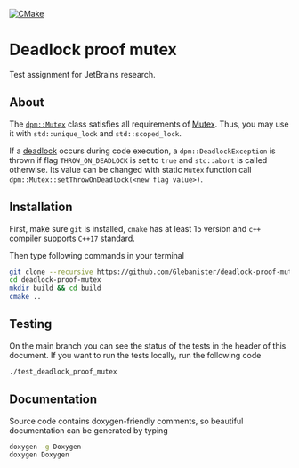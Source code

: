 [![CMake](https://github.com/Glebanister/deadlock-proof-mutex/actions/workflows/cmake.yml/badge.svg?branch=master)](https://github.com/Glebanister/deadlock-proof-mutex/actions/workflows/cmake.yml)

# Deadlock proof mutex

Test assignment for JetBrains research.

## About

The [`dpm::Mutex`](src/Mutex.hpp) class satisfies all requirements of
[Mutex](https://en.cppreference.com/w/cpp/named_req/Mutex).
Thus, you may use it with `std::unique_lock`
and `std::scoped_lock`.

If a [deadlock](https://en.wikipedia.org/wiki/Deadlock) occurs during code execution, a `dpm::DeadlockException`
is thrown if flag `THROW_ON_DEADLOCK` is set to `true` and `std::abort`
is called otherwise. Its value can be changed with static `Mutex` function call
`dpm::Mutex::setThrowOnDeadlock(<new flag value>)`.

## Installation

First, make sure
`git` is installed,
`cmake` has at least 15 version and
`c++` compiler supports `C++17` standard.

Then type following commands in your terminal

```bash
git clone --recursive https://github.com/Glebanister/deadlock-proof-mutex
cd deadlock-proof-mutex
mkdir build && cd build
cmake ..
```

## Testing

On the main branch you can see the status
of the tests in the header of this document.
If you want to run the tests locally, run the following code

```bash
./test_deadlock_proof_mutex
```

## Documentation

Source code contains doxygen-friendly comments,
so beautiful documentation can be generated
by typing

```bash
doxygen -g Doxygen
doxygen Doxygen
```

